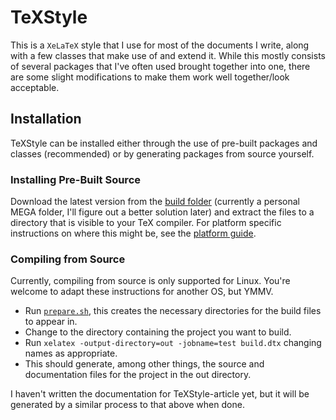 # TeXStyle

This is a `XeLaTeX` style that I use for most of the documents I write, along with a few classes that make use of and extend it.
While this mostly consists of several packages that I've often used brought together into one, there are some slight modifications to make them work well together/look acceptable.

## Installation

TeXStyle can be installed either through the use of pre-built packages and classes (recommended) or by generating packages from source yourself.

### Installing Pre-Built Source

Download the latest version from the [build folder](https://mega.nz/#F!ikFXXJyS!GfjAadqWMMIBercQpy-3uw) (currently a personal MEGA folder, I'll figure out a better solution later) and extract the files to a directory that is visible to your TeX compiler.
For platform specific instructions on where this might be, see the [platform guide](./docs/platform.md).

### Compiling from Source

Currently, compiling from source is only supported for Linux.
You're welcome to adapt these instructions for another OS, but YMMV.

+ Run [`prepare.sh`](./prepare.sh), this creates the necessary directories for the build files to appear in.
+ Change to the directory containing the project you want to build.
+ Run `xelatex -output-directory=out -jobname=test build.dtx` changing names as appropriate.
+ This should generate, among other things, the source and documentation files for the project in the out directory.

I haven't written the documentation for TeXStyle-article yet, but it will be generated by a similar process to that above when done.
